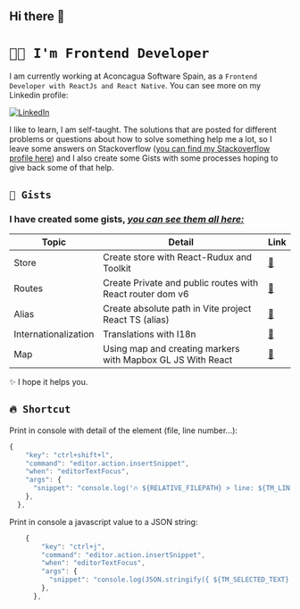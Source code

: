 ## Hi there 👋

# `👩‍💻 I'm Frontend Developer`

I am currently working at Aconcagua Software Spain, as a `Frontend Developer with ReactJs and React Native`. You can see more on my Linkedin profile:

<a href="https://www.linkedin.com/in/luciaaldanacastillo" target="_blank"><img alt="LinkedIn" src="https://img.shields.io/badge/linkedin-%230077B5.svg?&style=for-the-badge&logo=linkedin&logoColor=white" /></a>

I like to learn, I am self-taught. The solutions that are posted for different problems or questions about how to solve something help me a lot, so I leave some answers on Stackoverflow ([you can find my Stackoverflow profile here](https://stackoverflow.com/users/19827435/lucia-aldana)) and I also create some Gists with some processes hoping to give back some of that help.

## `🌟 Gists`

### I have created some gists, [_you can see them all here:_](https://gist.github.com/luciaaldana)

| Topic | Detail | Link |
|--|--|--|
| Store | Create store with React-Rudux and Toolkit | [🔗](https://gist.github.com/luciaaldana/d5445118263020994c33be1578144208)
| Routes | Create Private and public routes with React router dom v6 | [🔗](https://gist.github.com/luciaaldana/383b73e3546773dbb0a4ac762fff0660)
| Alias | Create absolute path in Vite project React TS (alias) | [🔗](https://gist.github.com/luciaaldana/7343c77b56e02a1ab7ed2903c01a843d)
| Internationalization | Translations with I18n | [🔗](https://gist.github.com/luciaaldana/540d60b401bea06672f03ea01db80aab)
| Map | Using map and creating markers with Mapbox GL JS With React | [🔗](https://gist.github.com/luciaaldana/9796f682a692963e4f68791d7240883d)

✨ I hope it helps you.

## `🔥 Shortcut`

Print in console with detail of the element (file, line number...):

```javascript
{
    "key": "ctrl+shift+l",
    "command": "editor.action.insertSnippet",
    "when": "editorTextFocus",
    "args": {
      "snippet": "console.log('🔥 ${RELATIVE_FILEPATH} > line: ${TM_LINE_NUMBER} > ${TM_SELECTED_TEXT}:$2', ${TM_SELECTED_TEXT}$1);"
    },
  },
```

Print in console a javascript value to a JSON string: 

```javascript
    {
        "key": "ctrl+j",
        "command": "editor.action.insertSnippet",
        "when": "editorTextFocus",
        "args": {
          "snippet": "console.log(JSON.stringify({ ${TM_SELECTED_TEXT} }, null, 2));"
        },
      },
```

